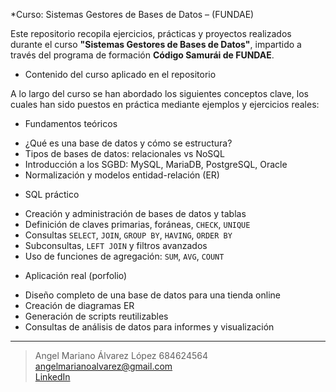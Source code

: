 *Curso: Sistemas Gestores de Bases de Datos –  (FUNDAE)

Este repositorio recopila ejercicios, prácticas y proyectos realizados durante el curso **"Sistemas Gestores de Bases de Datos"**, impartido a través del programa de formación **Código Samurái de FUNDAE**.

* Contenido del curso aplicado en el repositorio

A lo largo del curso se han abordado los siguientes conceptos clave, los cuales han sido puestos en práctica mediante ejemplos y ejercicios reales:

* Fundamentos teóricos
- ¿Qué es una base de datos y cómo se estructura?
- Tipos de bases de datos: relacionales vs NoSQL
- Introducción a los SGBD: MySQL, MariaDB, PostgreSQL, Oracle
- Normalización y modelos entidad-relación (ER)

* SQL práctico
- Creación y administración de bases de datos y tablas
- Definición de claves primarias, foráneas, `CHECK`, `UNIQUE`
- Consultas `SELECT`, `JOIN`, `GROUP BY`, `HAVING`, `ORDER BY`
- Subconsultas, `LEFT JOIN` y filtros avanzados
- Uso de funciones de agregación: `SUM`, `AVG`, `COUNT`

* Aplicación real (porfolio)
- Diseño completo de una base de datos para una tienda online
- Creación de diagramas ER
- Generación de scripts reutilizables
- Consultas de análisis de datos para informes y visualización



---
> Angel Mariano Álvarez López
> 684624564  
> angelmarianoalvarez@gmail.com  
> [LinkedIn](https://www.linkedin.com/feed/?trk=guest_homepage-basic_google-one-tap-submit) 

